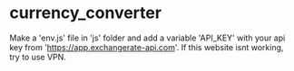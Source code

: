 # currency_converter

Make a 'env.js' file in 'js' folder and add a variable 'API_KEY' with your api key from 'https://app.exchangerate-api.com'.
If this website isnt working, try to use VPN.
